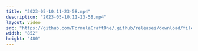 ```yaml
---
title: "2023-05-10.11-23-58.mp4"
description: "2023-05-10.11-23-58.mp4"
layout: video
src: "https://github.com/FormulaCraftOne/.github/releases/download/fileshare/2023-05-10.11-23-58.mp4"
width: "852"
height: "480"
---
```

